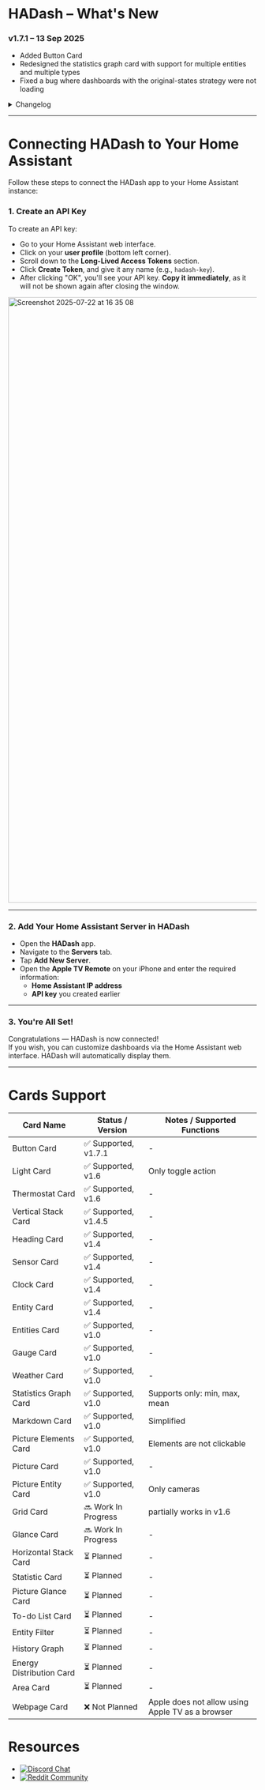 # HADash – What's New



### v1.7.1 – 13 Sep 2025
- Added Button Card
- Redesigned the statistics graph card with support for multiple entities and multiple types
- Fixed a bug where dashboards with the original-states strategy were not loading

<details>
<summary>Changelog</summary>

**v1.7.1 – 13 Sep 2025**
- Added Button Card
- Redesigned the statistics graph card with support for multiple entities and multiple types
- Fixed a bug where dashboards with the original-states strategy were not loading

**v1.6.0 – 1 Sep 2025**
- Added Light card
- Added Thermostat Card
- Minor bug fixes

**v1.5.0 – 13 Aug 2025**  
- Multiple dashboard views support (sections & masonry)  
- Custom icon support  
- Performance improvements and bug fixes  

**v1.4.7 – 12 Aug 2025**  
- Bug fixes  
- Added Debug section  

**v1.4.5 – 10 Aug 2025**  
- Vertical Stack Card  
- HTTPS support  
- Fixed dashboard name conflicts  

**v1.4 – 8 Aug 2025**  
- Sensor Card, Clock Card  
- Improved statistics graph  
- Fullscreen mode for cameras/graphs  
- Badges in section headings  
- Animated toggle switches  
- Auto-hiding top toolbar  

</details>
 

---

# Connecting HADash to Your Home Assistant

Follow these steps to connect the HADash app to your Home Assistant instance:

### 1. Create an API Key
To create an API key:

- Go to your Home Assistant web interface.
- Click on your **user profile** (bottom left corner).
- Scroll down to the **Long-Lived Access Tokens** section.
- Click **Create Token**, and give it any name (e.g., `hadash-key`).
- After clicking "OK", you'll see your API key. **Copy it immediately**, as it will not be shown again after closing the window.
<img width="2528" height="1226" alt="Screenshot 2025-07-22 at 16 35 08" src="https://github.com/user-attachments/assets/e5f9e72f-643e-47de-bdf1-d2ad60a1ec85" />


---

### 2. Add Your Home Assistant Server in HADash

- Open the **HADash** app.
- Navigate to the **Servers** tab.
- Tap **Add New Server**.
- Open the **Apple TV Remote** on your iPhone and enter the required information:
  - **Home Assistant IP address**
  - **API key** you created earlier

---

### 3. You're All Set!

Congratulations — HADash is now connected!  
If you wish, you can customize dashboards via the Home Assistant web interface. HADash will automatically display them.

---

# Cards Support

| Card Name               | Status / Version         | Notes / Supported Functions       |
|-------------------------|-------------------------|-----------------------------------|
| Button Card              | ✅ Supported, v1.7.1    | -                                 |
| Light Card               | ✅ Supported, v1.6     | Only toggle action                |
| Thermostat Card          | ✅ Supported, v1.6     | -                                 |
| Vertical Stack Card      | ✅ Supported, v1.4.5      | -                                 |
| Heading Card             | ✅ Supported, v1.4        | -                                 |
| Sensor Card              | ✅ Supported, v1.4        | -                                 |
| Clock Card               | ✅ Supported, v1.4        | -                                 |
| Entity Card              | ✅ Supported, v1.4        | -                                 |
| Entities Card            | ✅ Supported, v1.0        | -                                 |
| Gauge Card               | ✅ Supported, v1.0        | -                                 |
| Weather Card             | ✅ Supported, v1.0        | -                                 |
| Statistics Graph Card    | ✅ Supported, v1.0        | Supports only: min, max, mean     |
| Markdown Card            | ✅ Supported, v1.0        | Simplified                        |
| Picture Elements Card    | ✅ Supported, v1.0        | Elements are not clickable        |
| Picture Card             | ✅ Supported, v1.0        | -                                 |
| Picture Entity Card      | ✅ Supported, v1.0        | Only cameras                      |
| Grid Card                | 🔜 Work In Progress     | partially works in v1.6           |
| Glance Card              | 🔜 Work In Progress     | -                                 |
| Horizontal Stack Card    | ⏳ Planned              | -                                 |
| Statistic Card           | ⏳ Planned              | -                                 |
| Picture Glance Card      | ⏳ Planned              | -                                 |
| To-do List Card          | ⏳ Planned              | -                                 |
| Entity Filter            | ⏳ Planned              | -                                 |
| History Graph            | ⏳ Planned              | -                                 |
| Energy Distribution Card | ⏳ Planned              | -                                 |
| Area Card                | ⏳ Planned              | -                                 |
| Webpage Card             | ❌ Not Planned          | Apple does not allow using Apple TV as a browser |


# Resources
- [![Discord Chat](https://img.shields.io/discord/1403038611661918389?logo=discord&logoColor=ffffff&color=7389D8)](https://discord.gg/a8Ucmcv8J4)
- [![Reddit Community](https://img.shields.io/reddit/subreddit-subscribers/HADashATV?logo=reddit)](https://www.reddit.com/r/HADashATV/)
